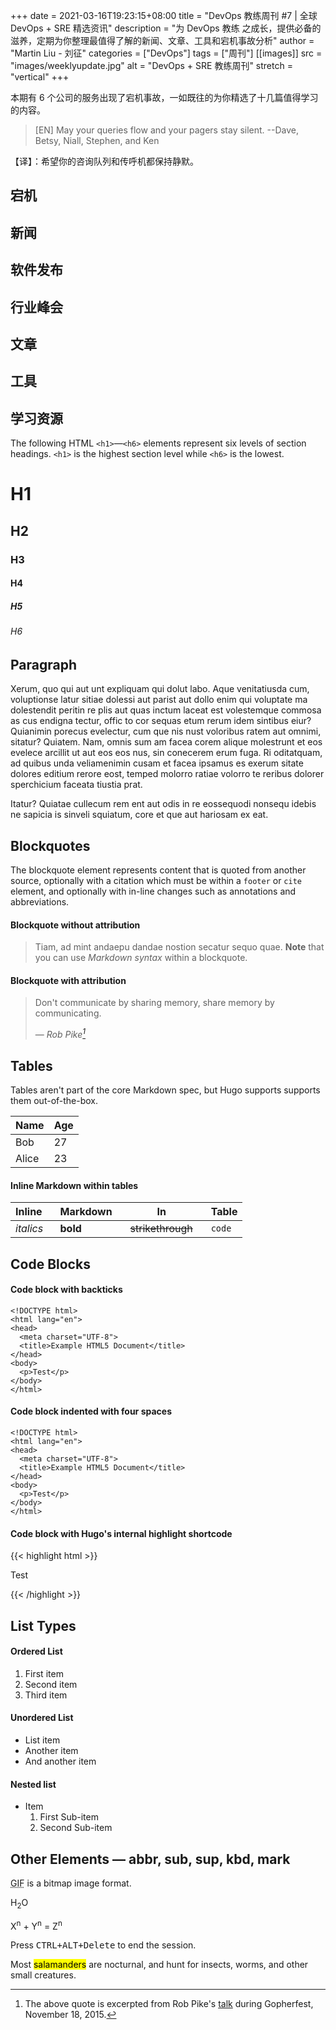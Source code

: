 +++
date = 2021-03-16T19:23:15+08:00
title = "DevOps 教练周刊 #7 | 全球 DevOps + SRE 精选资讯"
description = "为 DevOps 教练 之成长，提供必备的滋养，定期为你整理最值得了解的新闻、文章、工具和宕机事故分析"
author = "Martin Liu - 刘征"
categories = ["DevOps"]
tags = ["周刊"]
[[images]]
  src = "images/weeklyupdate.jpg"
  alt = "DevOps + SRE 教练周刊"
  stretch = "vertical"
+++

本期有 6 个公司的服务出现了宕机事故，一如既往的为你精选了十几篇值得学习的内容。

<!--more--> 

> [EN] May your queries flow and your pagers stay silent. 
> --Dave, Betsy, Niall, Stephen, and Ken

【译】：希望你的咨询队列和传呼机都保持静默。

## 宕机


## 新闻


## 软件发布

## 行业峰会


## 文章


## 工具


## 学习资源



The following HTML `<h1>`—`<h6>` elements represent six levels of section headings. `<h1>` is the highest section level while `<h6>` is the lowest.

# H1
## H2
### H3
#### H4
##### H5
###### H6

## Paragraph

Xerum, quo qui aut unt expliquam qui dolut labo. Aque venitatiusda cum, voluptionse latur sitiae dolessi aut parist aut dollo enim qui voluptate ma dolestendit peritin re plis aut quas inctum laceat est volestemque commosa as cus endigna tectur, offic to cor sequas etum rerum idem sintibus eiur? Quianimin porecus evelectur, cum que nis nust voloribus ratem aut omnimi, sitatur? Quiatem. Nam, omnis sum am facea corem alique molestrunt et eos evelece arcillit ut aut eos eos nus, sin conecerem erum fuga. Ri oditatquam, ad quibus unda veliamenimin cusam et facea ipsamus es exerum sitate dolores editium rerore eost, temped molorro ratiae volorro te reribus dolorer sperchicium faceata tiustia prat.

Itatur? Quiatae cullecum rem ent aut odis in re eossequodi nonsequ idebis ne sapicia is sinveli squiatum, core et que aut hariosam ex eat.

## Blockquotes

The blockquote element represents content that is quoted from another source, optionally with a citation which must be within a `footer` or `cite` element, and optionally with in-line changes such as annotations and abbreviations.

#### Blockquote without attribution

> Tiam, ad mint andaepu dandae nostion secatur sequo quae.
> **Note** that you can use *Markdown syntax* within a blockquote.

#### Blockquote with attribution

> Don't communicate by sharing memory, share memory by communicating.</p>
> — <cite>Rob Pike[^1]</cite>

[^1]: The above quote is excerpted from Rob Pike's [talk](https://www.youtube.com/watch?v=PAAkCSZUG1c) during Gopherfest, November 18, 2015.

## Tables

Tables aren't part of the core Markdown spec, but Hugo supports supports them out-of-the-box.

   Name | Age
--------|------
    Bob | 27
  Alice | 23

#### Inline Markdown within tables

| Inline&nbsp;&nbsp;&nbsp;     | Markdown&nbsp;&nbsp;&nbsp;  | In&nbsp;&nbsp;&nbsp;                | Table      |
| ---------- | --------- | ----------------- | ---------- |
| *italics*  | **bold**  | ~~strikethrough~~&nbsp;&nbsp;&nbsp; | `code`     |

## Code Blocks

#### Code block with backticks

```
<!DOCTYPE html>
<html lang="en">
<head>
  <meta charset="UTF-8">
  <title>Example HTML5 Document</title>
</head>
<body>
  <p>Test</p>
</body>
</html>
```
#### Code block indented with four spaces

    <!DOCTYPE html>
    <html lang="en">
    <head>
      <meta charset="UTF-8">
      <title>Example HTML5 Document</title>
    </head>
    <body>
      <p>Test</p>
    </body>
    </html>

#### Code block with Hugo's internal highlight shortcode
{{< highlight html >}}
<!DOCTYPE html>
<html lang="en">
<head>
  <meta charset="UTF-8">
  <title>Example HTML5 Document</title>
</head>
<body>
  <p>Test</p>
</body>
</html>
{{< /highlight >}}

## List Types

#### Ordered List

1. First item
2. Second item
3. Third item

#### Unordered List

* List item
* Another item
* And another item

#### Nested list

* Item
    1. First Sub-item
    2. Second Sub-item

## Other Elements — abbr, sub, sup, kbd, mark

<abbr title="Graphics Interchange Format">GIF</abbr> is a bitmap image format.

H<sub>2</sub>O

X<sup>n</sup> + Y<sup>n</sup> = Z<sup>n</sup>

Press <kbd><kbd>CTRL</kbd>+<kbd>ALT</kbd>+<kbd>Delete</kbd></kbd> to end the session.

Most <mark>salamanders</mark> are nocturnal, and hunt for insects, worms, and other small creatures.

